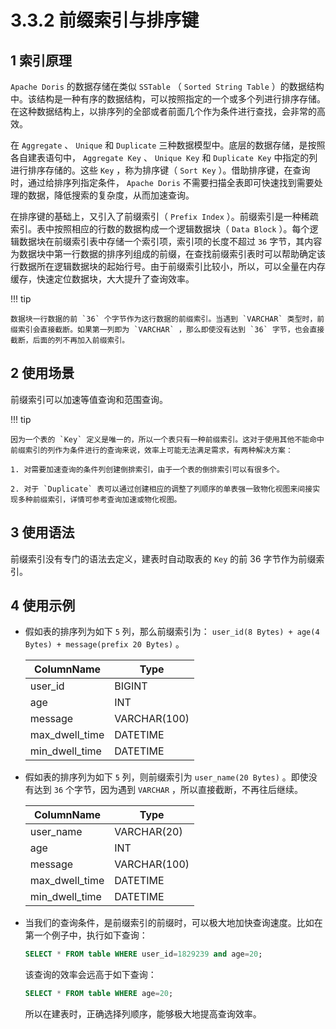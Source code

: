# 3.3.2 前缀索引与排序键

## 1 索引原理

`Apache Doris` 的数据存储在类似 `SSTable` （ `Sorted String Table` ）的数据结构中。该结构是一种有序的数据结构，可以按照指定的一个或多个列进行排序存储。在这种数据结构上，以排序列的全部或者前面几个作为条件进行查找，会非常的高效。

在 `Aggregate` 、 `Unique` 和 `Duplicate` 三种数据模型中。底层的数据存储，是按照各自建表语句中， `Aggregate Key` 、 `Unique Key` 和 `Duplicate Key` 中指定的列进行排序存储的。这些 `Key` ，称为排序键（ `Sort Key` ）。借助排序键，在查询时，通过给排序列指定条件， `Apache Doris` 不需要扫描全表即可快速找到需要处理的数据，降低搜索的复杂度，从而加速查询。

在排序键的基础上，又引入了前缀索引（ `Prefix Index` ）。前缀索引是一种稀疏索引。表中按照相应的行数的数据构成一个逻辑数据块（ `Data Block` ）。每个逻辑数据块在前缀索引表中存储一个索引项，索引项的长度不超过 `36` 字节，其内容为数据块中第一行数据的排序列组成的前缀，在查找前缀索引表时可以帮助确定该行数据所在逻辑数据块的起始行号。由于前缀索引比较小，所以，可以全量在内存缓存，快速定位数据块，大大提升了查询效率。

!!! tip

    数据块一行数据的前 `36` 个字节作为这行数据的前缀索引。当遇到 `VARCHAR` 类型时，前缀索引会直接截断。如果第一列即为 `VARCHAR` ，那么即使没有达到 `36` 字节，也会直接截断，后面的列不再加入前缀索引。

## 2 使用场景

前缀索引可以加速等值查询和范围查询。

!!! tip

    因为一个表的 `Key` 定义是唯一的，所以一个表只有一种前缀索引。这对于使用其他不能命中前缀索引的列作为条件进行的查询来说，效率上可能无法满足需求，有两种解决方案：

    1. 对需要加速查询的条件列创建倒排索引，由于一个表的倒排索引可以有很多个。

    2. 对于 `Duplicate` 表可以通过创建相应的调整了列顺序的单表强一致物化视图来间接实现多种前缀索引，详情可参考查询加速或物化视图。

## 3 使用语法

前缀索引没有专门的语法去定义，建表时自动取表的 `Key` 的前 36 字节作为前缀索引。

## 4 使用示例

* 假如表的排序列为如下 `5` 列，那么前缀索引为： `user_id(8 Bytes) + age(4 Bytes) + message(prefix 20 Bytes)` 。

    | ColumnName | Type |
    | -- | -- |
    | user_id | BIGINT |
    | age | INT |
    | message | VARCHAR(100) |
    | max_dwell_time | DATETIME |
    | min_dwell_time | DATETIME |

* 假如表的排序列为如下 `5` 列，则前缀索引为 `user_name(20 Bytes)` 。即使没有达到 `36` 个字节，因为遇到 `VARCHAR` ，所以直接截断，不再往后继续。

    | ColumnName | Type |
    | -- | -- |
    | user_name | VARCHAR(20) |
    | age | INT |
    | message | VARCHAR(100) |
    | max_dwell_time | DATETIME |
    | min_dwell_time | DATETIME |

* 当我们的查询条件，是前缀索引的前缀时，可以极大地加快查询速度。比如在第一个例子中，执行如下查询：

    ```sql
    SELECT * FROM table WHERE user_id=1829239 and age=20;
    ```

    该查询的效率会远高于如下查询：

    ```sql
    SELECT * FROM table WHERE age=20;
    ```

    所以在建表时，正确选择列顺序，能够极大地提高查询效率。
